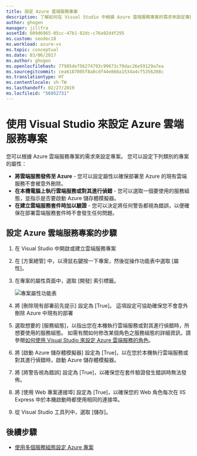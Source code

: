 ```yaml
---
title: 設定 Azure 雲端服務專案
description: 了解如何在 Visual Studio 中根據 Azure 雲端服務專案的需求來設定專案。
author: ghogen
manager: jillfra
assetId: 609d6965-05cc-47b1-82dc-c76a92d4f295
ms.custom: seodec18
ms.workload: azure-vs
ms.topic: conceptual
ms.date: 03/06/2017
ms.author: ghogen
ms.openlocfilehash: 77985de756274793c99673c79dac26e59129a7ea
ms.sourcegitcommit: cea6187005f8a0cdf44e866a1534a4cf5356208c
ms.translationtype: HT
ms.contentlocale: zh-TW
ms.lasthandoff: 02/27/2019
ms.locfileid: "56952731"
---
```

# <a name="configure-an-azure-cloud-service-project-with-visual-studio"></a>使用 Visual Studio 來設定 Azure 雲端服務專案
您可以根據 Azure 雲端服務專案的需求來設定專案。 您可以設定下列類別的專案的屬性：

- **將雲端服務發佈至 Azure** - 您可以設定屬性以確保部署至 Azure 的現有雲端服務不會被意外刪除。
- **在本機電腦上執行雲端服務或對其進行偵錯** - 您可以選取一個要使用的服務組態，並指示是否要啟動 Azure 儲存體模擬器。
- **在建立雲端服務套件時加以驗證** - 您可以決定將任何警告都視為錯誤，以便確保在部署雲端服務套件時不會發生任何問題。

## <a name="steps-to-configure-an-azure-cloud-service-project"></a>設定 Azure 雲端服務專案的步驟
1. 在 Visual Studio 中開啟或建立雲端服務專案

1. 在 [方案總管] 中，以滑鼠右鍵按一下專案，然後從操作功能表中選取 [屬性]。

1. 在專案的屬性頁面中，選取 [開發] 索引標籤。

    ![專案屬性功能表](./media/vs-azure-tools-configuring-an-azure-project/solution-explorer-project-properties-menu.png)

1. 將 [刪除現有部署前先提示] 設定為 [True]。 這項設定可協助確保您不會意外刪除 Azure 中現有的部署

1. 選取想要的 [服務組態]，以指出您在本機執行雲端服務或對其進行偵錯時，所想要使用的服務組態。 如需有關如何修改某個角色之服務組態的詳細資訊，請參閱[如何使用 Visual Studio 來設定 Azure 雲端服務的角色](./vs-azure-tools-configure-roles-for-cloud-service.md)。

1. 將 [啟動 Azure 儲存體模擬器] 設定為 [True]，以在您於本機執行雲端服務或對其進行偵錯時，啟動 Azure 儲存體模擬器。

1. 將 [將警告視為錯誤] 設定為 [True]，以確保您在套件驗證發生錯誤時無法發佈。

1. 將 [使用 Web 專案連接埠] 設定為 [True]，以確保您的 Web 角色每次在 IIS Express 中於本機啟動時都使用相同的連接埠。

1. 從 Visual Studio 工具列中，選取 [儲存]。

## <a name="next-steps"></a>後續步驟
- [使用多個服務組態設定 Azure 專案](vs-azure-tools-multiple-services-project-configurations.md)
